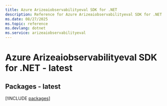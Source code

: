 ```yaml
---
title: Azure Arizeaiobservabilityeval SDK for .NET
description: Reference for Azure Arizeaiobservabilityeval SDK for .NET
ms.date: 08/27/2025
ms.topic: reference
ms.devlang: dotnet
ms.service: arizeaiobservabilityeval
---
```

# Azure Arizeaiobservabilityeval SDK for .NET - latest
## Packages - latest
[!INCLUDE [packages](arizeaiobservabilityeval-index.md)]